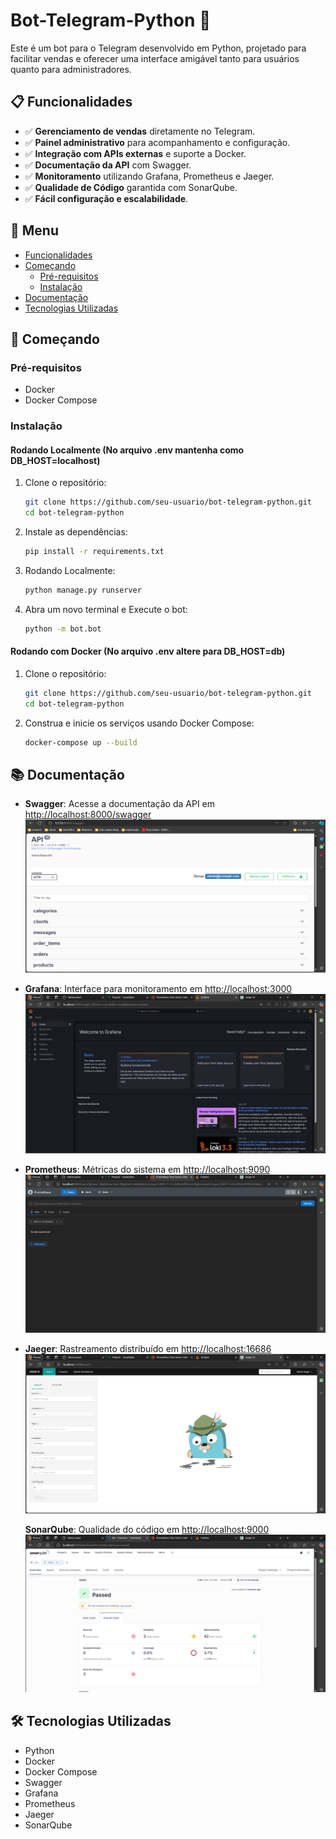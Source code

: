 # Bot-Telegram-Python 🤖

Este é um bot para o Telegram desenvolvido em Python, projetado para facilitar vendas e oferecer uma interface amigável tanto para usuários quanto para administradores.

## 📋 Funcionalidades

- ✅ **Gerenciamento de vendas** diretamente no Telegram.
- ✅ **Painel administrativo** para acompanhamento e configuração.
- ✅ **Integração com APIs externas** e suporte a Docker.
- ✅ **Documentação da API** com Swagger.
- ✅ **Monitoramento** utilizando Grafana, Prometheus e Jaeger.
- ✅ **Qualidade de Código** garantida com SonarQube.
- ✅ **Fácil configuração e escalabilidade**.

## 📑 Menu

- [Funcionalidades](#-funcionalidades)
- [Começando](#-começando)
  - [Pré-requisitos](#pré-requisitos)
  - [Instalação](#instalação)
- [Documentação](#-documentação)
- [Tecnologias Utilizadas](#-tecnologias-utilizadas)

## 🚀 Começando

### Pré-requisitos

- Docker
- Docker Compose

### Instalação

#### Rodando Localmente (No arquivo .env mantenha como DB_HOST=localhost)

1. Clone o repositório:
    ```bash
    git clone https://github.com/seu-usuario/bot-telegram-python.git
    cd bot-telegram-python
    ```

2. Instale as dependências:
    ```bash
    pip install -r requirements.txt
    ```

3. Rodando Localmente:
    ```bash
    python manage.py runserver
    ```

4. Abra um novo terminal e Execute o bot:
    ```bash
    python -m bot.bot
    ```

#### Rodando com Docker (No arquivo .env altere para DB_HOST=db)

1. Clone o repositório:
    ```bash
    git clone https://github.com/seu-usuario/bot-telegram-python.git
    cd bot-telegram-python
    ```

2. Construa e inicie os serviços usando Docker Compose:
    ```bash
    docker-compose up --build
    ```

## 📚 Documentação

- **Swagger**: Acesse a documentação da API em [http://localhost:8000/swagger](http://localhost:8000/swagger)
  ![Image](docs/swagger.png)

- **Grafana**: Interface para monitoramento em [http://localhost:3000](http://localhost:3000)
  ![Image](docs/grafana.jpeg)

- **Prometheus**: Métricas do sistema em [http://localhost:9090](http://localhost:9090)
  ![Image](docs/prometheus.jpeg)

- **Jaeger**: Rastreamento distribuído em [http://localhost:16686](http://localhost:16686)
  ![Image](docs/jaeger.jpeg)

  **SonarQube**: Qualidade do código em [http://localhost:9000](http://localhost:9000)
  ![Image](docs/sonarqube.jpeg)

## 🛠️ Tecnologias Utilizadas

- Python
- Docker
- Docker Compose
- Swagger
- Grafana
- Prometheus
- Jaeger
- SonarQube